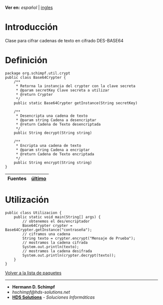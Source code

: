 **Ver en:** _español_ | [ingles](http://code.google.com/p/javaclassesrepository/wiki/Base64Crypter?tm=6&wl=en)

# Introducción #
Clase para cifrar cadenas de texto en cifrado DES-BASE64
# Definición #
```
package org.schimpf.util.crypt
public class Base64Crypter {
	/**
	 * Retorna la instancia del crypter con la clave secreta
	 * @param secretKey Clave secreta a utilizar
	 * @return Crypter
	 */
	public static Base64Crypter getInstance(String secretKey)

	/**
	 * Desencripta una cadena de texto
	 * @param string Cadena a desencriptar
	 * @return Cadena de Texto desencriptada
	 */
	public String decrypt(String string)

	/**
	 * Encripta una cadena de texto
	 * @param string Cadena a encriptar
	 * @return Cadena de Texto encriptada
	 */
	public String encrypt(String string)
}
```
| **Fuentes** | [último](http://code.google.com/p/javaclassesrepository/source/browse/Trunk/util/src/org/schimpf/util/crypt/Base64Crypter.java) |
|:------------|:--------------------------------------------------------------------------------------------------------------------------------|

# Utilización #
```
public class Utilizacion {
	public static void main(String[] args) {
		// obtenemos el des/encriptador
		Base64Crypter crypter = Base64Crypter.getInstance("contraseña");
		// ciframos una cadena
		String texto = crypter.encrypt("Mensaje de Prueba");
		// mostramos la cadena cifrada
		System.out.println(texto);
		// mostramos la cadena desifrada
		System.out.println(crypter.decrypt(texto));
	}
}
```

[Volver a la lista de paquetes](http://code.google.com/p/javaclassesrepository/wiki/packages?tm=6&wl=es)

---

  * **Hermann D. Schimpf**
  * _hschimpf@hds-solutions.net_
  * **[HDS Solutions](http://hds-solutions.net)** - _Soluciones Informáticas_